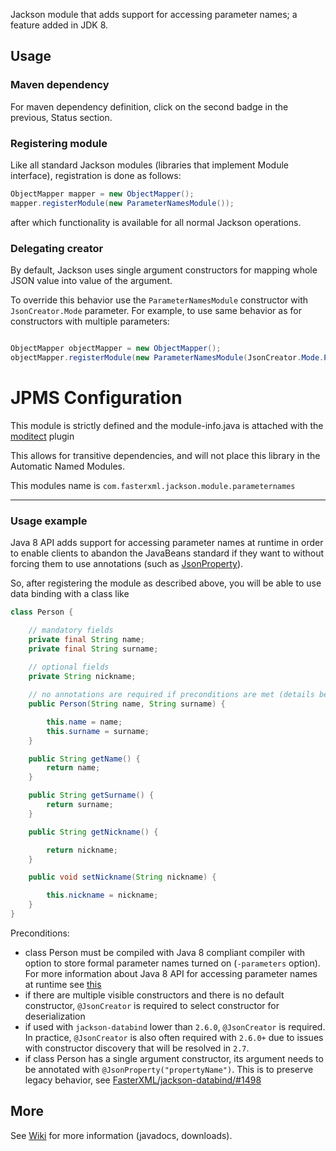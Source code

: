 Jackson module
that adds support for accessing parameter names; a feature added in JDK 8.

## Usage

### Maven dependency

For maven dependency definition, click on the second badge in the previous, Status section.

### Registering module

Like all standard Jackson modules (libraries that implement Module interface), registration is done as follows:

```java
ObjectMapper mapper = new ObjectMapper();
mapper.registerModule(new ParameterNamesModule());
```

after which functionality is available for all normal Jackson operations.

### Delegating creator

By default, Jackson uses single argument constructors for mapping whole JSON value into value of the argument.

To override this behavior use the `ParameterNamesModule` constructor with `JsonCreator.Mode` parameter.
For example, to use same behavior as for constructors with multiple parameters:
```java

ObjectMapper objectMapper = new ObjectMapper();
objectMapper.registerModule(new ParameterNamesModule(JsonCreator.Mode.PROPERTIES));

```

# JPMS Configuration
This module is strictly defined and the module-info.java is attached with the [moditect](https://github.com/moditect/moditect) plugin

This allows for transitive dependencies, and will not place this library in the Automatic Named Modules.

This modules name is ```com.fasterxml.jackson.module.parameternames```

-----

### Usage example

Java 8 API adds support for accessing parameter names at runtime in order to enable clients to abandon the JavaBeans standard if they want to without forcing them to use annotations (such as [JsonProperty][1]).

So, after registering the module as described above, you will be able to use data binding with a class like

```java
class Person {

    // mandatory fields
    private final String name;
    private final String surname;
    
    // optional fields
    private String nickname;

    // no annotations are required if preconditions are met (details below)
    public Person(String name, String surname) {

        this.name = name;
        this.surname = surname;
    }

    public String getName() {
        return name;
    }

    public String getSurname() {
        return surname;
    }

    public String getNickname() {

        return nickname;
    }

    public void setNickname(String nickname) {

        this.nickname = nickname;
    }
}
```

Preconditions:

  - class Person must be compiled with Java 8 compliant compiler with option to store formal parameter names turned on (`-parameters` option). For more information about Java 8 API for accessing parameter names at runtime see [this][2]
  - if there are multiple visible constructors and there is no default constructor, `@JsonCreator` is required to select constructor for deserialization
  - if used with `jackson-databind` lower than  `2.6.0`, `@JsonCreator` is required. In practice, `@JsonCreator` is also often required with `2.6.0+` due to issues with constructor discovery that will be resolved in `2.7`.
  - if class Person has a single argument constructor, its argument needs to be annotated with `@JsonProperty("propertyName")`. This is to preserve legacy behavior, see [FasterXML/jackson-databind/#1498][3]
## More

See [Wiki](../../wiki) for more information (javadocs, downloads).

[1]: http://jackson.codehaus.org/1.1.2/javadoc/org/codehaus/jackson/annotate/JsonProperty.html
[2]: http://docs.oracle.com/javase/tutorial/reflect/member/methodparameterreflection.html
[3]: https://github.com/FasterXML/jackson-databind/issues/1498
